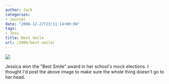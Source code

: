 ```yaml
---
author: Jack
categories:
- Journal
date: "2006-12-27T23:11:14+00:00"
tags:
- Jess
title: Best Smile
url: /2006/best-smile/
---
```


![][1]

Jessica won the "Best Smile" award in her school's mock elections. I thought I'd post the above image to make sure the whole thing doesn't go to her head.

 [1]: https://jackbaty.com/assets/2006/12/28/jess-smile.jpg